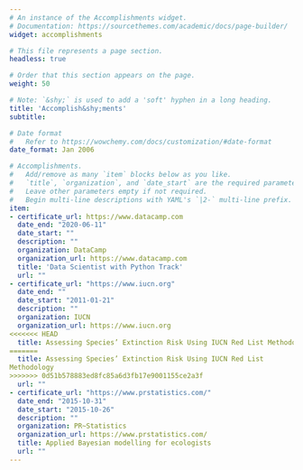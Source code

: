 ```yaml
---
# An instance of the Accomplishments widget.
# Documentation: https://sourcethemes.com/academic/docs/page-builder/
widget: accomplishments

# This file represents a page section.
headless: true

# Order that this section appears on the page.
weight: 50

# Note: `&shy;` is used to add a 'soft' hyphen in a long heading.
title: 'Accomplish&shy;ments'
subtitle:

# Date format
#   Refer to https://wowchemy.com/docs/customization/#date-format
date_format: Jan 2006

# Accomplishments.
#   Add/remove as many `item` blocks below as you like.
#   `title`, `organization`, and `date_start` are the required parameters.
#   Leave other parameters empty if not required.
#   Begin multi-line descriptions with YAML's `|2-` multi-line prefix.
item:
- certificate_url: https://www.datacamp.com
  date_end: "2020-06-11"
  date_start: ""
  description: ""
  organization: DataCamp
  organization_url: https://www.datacamp.com
  title: 'Data Scientist with Python Track'
  url: ""
- certificate_url: "https://www.iucn.org"
  date_end: ""
  date_start: "2011-01-21"
  description: ""
  organization: IUCN
  organization_url: https://www.iucn.org
<<<<<<< HEAD
  title: Assessing Species’ Extinction Risk Using IUCN Red List Methodology
=======
  title: Assessing Species’ Extinction Risk Using IUCN Red List
Methodology
>>>>>>> 0d51b578883ed8fc85a6d3fb17e9001155ce2a3f
  url: ""
- certificate_url: "https://www.prstatistics.com/"
  date_end: "2015-10-31"
  date_start: "2015-10-26"
  description: ""
  organization: PR~Statistics
  organization_url: https://www.prstatistics.com/
  title: Applied Bayesian modelling for ecologists
  url: ""
---
```

